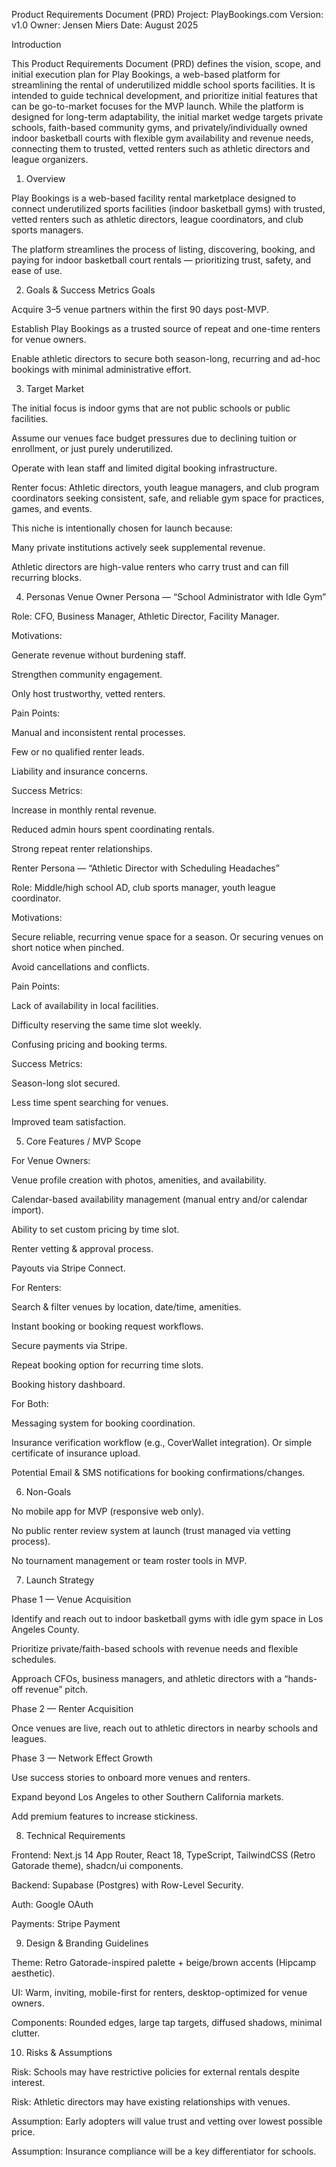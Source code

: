 Product Requirements Document (PRD)
Project: PlayBookings.com
Version: v1.0
Owner: Jensen Miers
Date: August 2025

Introduction

This Product Requirements Document (PRD) defines the vision, scope, and initial execution plan for Play Bookings, a web-based platform for streamlining the rental of underutilized middle school sports facilities. It is intended to guide technical development, and prioritize initial features that can be go-to-market focuses for the MVP launch. While the platform is designed for long-term adaptability, the initial market wedge targets private schools, faith-based community gyms, and privately/individually owned indoor basketball courts with flexible gym availability and revenue needs, connecting them to trusted, vetted renters such as athletic directors and league organizers.

1. Overview

Play Bookings is a web-based facility rental marketplace designed to connect underutilized  sports facilities (indoor basketball gyms) with trusted, vetted renters such as athletic directors, league coordinators, and club sports managers.

The platform streamlines the process of listing, discovering, booking, and paying for indoor basketball court rentals — prioritizing trust, safety, and ease of use.

2. Goals & Success Metrics
Goals

Acquire 3–5 venue partners within the first 90 days post-MVP.

Establish Play Bookings as a trusted source of repeat and one-time renters for venue owners.

Enable athletic directors to secure both season-long, recurring and ad-hoc bookings with minimal administrative effort.

3. Target Market

The initial focus is indoor gyms that are not public schools or public facilities. 

Assume our venues face budget pressures due to declining tuition or enrollment, or just purely underutilized.

Operate with lean staff and limited digital booking infrastructure.

Renter focus: Athletic directors, youth league managers, and club program coordinators seeking consistent, safe, and reliable gym space for practices, games, and events.

This niche is intentionally chosen for launch because:

Many private institutions actively seek supplemental revenue.

Athletic directors are high-value renters who carry trust and can fill recurring blocks.

4. Personas
Venue Owner Persona — “School Administrator with Idle Gym”

Role: CFO, Business Manager, Athletic Director, Facility Manager.

Motivations:

Generate revenue without burdening staff.

Strengthen community engagement.

Only host trustworthy, vetted renters.

Pain Points:

Manual and inconsistent rental processes.

Few or no qualified renter leads.

Liability and insurance concerns.

Success Metrics:

Increase in monthly rental revenue.

Reduced admin hours spent coordinating rentals.

Strong repeat renter relationships.

Renter Persona — “Athletic Director with Scheduling Headaches”

Role: Middle/high school AD, club sports manager, youth league coordinator.

Motivations:

Secure reliable, recurring venue space for a season. Or securing venues on short notice when pinched.

Avoid cancellations and conflicts.

Pain Points:

Lack of availability in local facilities.

Difficulty reserving the same time slot weekly.

Confusing pricing and booking terms.

Success Metrics:

Season-long slot secured.

Less time spent searching for venues.

Improved team satisfaction.

5. Core Features / MVP Scope

For Venue Owners:

Venue profile creation with photos, amenities, and availability.

Calendar-based availability management (manual entry and/or calendar import).

Ability to set custom pricing by time slot.

Renter vetting & approval process.

Payouts via Stripe Connect.

For Renters:

Search & filter venues by location, date/time, amenities.

Instant booking or booking request workflows.

Secure payments via Stripe.

Repeat booking option for recurring time slots.

Booking history dashboard.

For Both:

Messaging system for booking coordination.

Insurance verification workflow (e.g., CoverWallet integration). Or simple certificate of insurance upload.

Potential Email & SMS notifications for booking confirmations/changes.

6. Non-Goals

No mobile app for MVP (responsive web only).

No public renter review system at launch (trust managed via vetting process).

No tournament management or team roster tools in MVP.

7. Launch Strategy

Phase 1 — Venue Acquisition

Identify and reach out to indoor basketball gyms with idle gym space in Los Angeles County.

Prioritize private/faith-based schools with revenue needs and flexible schedules.

Approach CFOs, business managers, and athletic directors with a “hands-off revenue” pitch.

Phase 2 — Renter Acquisition

Once venues are live, reach out to athletic directors in nearby schools and leagues.


Phase 3 — Network Effect Growth

Use success stories to onboard more venues and renters.

Expand beyond Los Angeles to other Southern California markets.

Add premium features to increase stickiness.

8. Technical Requirements

Frontend: Next.js 14 App Router, React 18, TypeScript, TailwindCSS (Retro Gatorade theme), shadcn/ui components.

Backend: Supabase (Postgres) with Row-Level Security.

Auth: Google OAuth

Payments: Stripe Payment 


9. Design & Branding Guidelines

Theme: Retro Gatorade-inspired palette + beige/brown accents (Hipcamp aesthetic).

UI: Warm, inviting, mobile-first for renters, desktop-optimized for venue owners.

Components: Rounded edges, large tap targets, diffused shadows, minimal clutter.

10. Risks & Assumptions

Risk: Schools may have restrictive policies for external rentals despite interest.

Risk: Athletic directors may have existing relationships with venues.

Assumption: Early adopters will value trust and vetting over lowest possible price.

Assumption: Insurance compliance will be a key differentiator for schools.